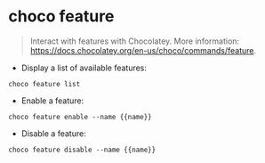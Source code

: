# choco feature

> Interact with features with Chocolatey.
> More information: <https://docs.chocolatey.org/en-us/choco/commands/feature>.

- Display a list of available features:

`choco feature list`

- Enable a feature:

`choco feature enable --name {{name}}`

- Disable a feature:

`choco feature disable --name {{name}}`
